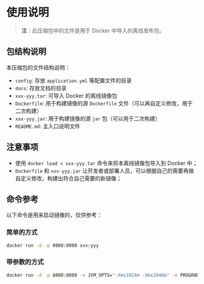 # 使用说明

> **注**：此压缩包中的文件是用于 Docker 中导入的离线发布包。

## 包结构说明

本压缩包的文件结构说明：

- `config`: 存放 `application.yml` 等配置文件的目录
- `docs`: 存放文档的目录
- `xxx-yyy.tar`: 可导入 Docker 的离线镜像包
- `Dockerfile`: 用于构建镜像的源 `Dockerfile` 文件（可以再自定义修改，用于二次构建）
- `xxx-yyy.jar`: 用于构建镜像的源 `jar` 包（可以用于二次构建）
- `README.md`: 主入口说明文件

## 注意事项

- 使用 `docker load < xxx-yyy.tar` 命令来将本离线镜像包导入到 Docker 中；
- `Dockerfile` 和 `xxx-yyy.jar` 让开发者或部署人员，可以根据自己的需要再做自定义修改，构建出符合自己需要的新镜像；

## 命令参考

以下命令是用来启动镜像的，仅供参考：

### 简单的方式 

```bash
docker run -d -p 8080:8080 xxx:yyy
```

### 带参数的方式

```bash
docker run -d -p 8080:8080 -e JVM_OPTS="-Xms1024m -Xmx2048m" -e PROGRAM_ARGS="--server.port=7070" xxx:yyy
```

